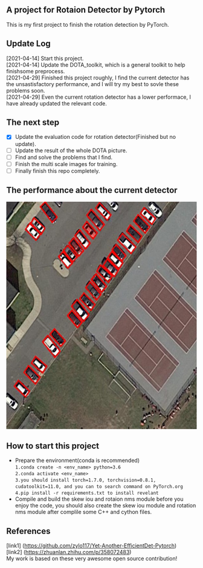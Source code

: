 ## A project for Rotaion Detector by Pytorch  
This is my first project to finish the rotation detection by PyTorch.  
## Update Log  
[2021-04-14] Start this project.  
[2021-04-14] Update the DOTA_toolkit, which is a general toolkit to help finishsome preprocess.  
[2021-04-29] Finished this project roughly, I find the current detector has the unsastisfactory performance, and I will try my best to sovle these problems soon.  
[2021-04-29] Even the current rotation detector has a lower performace, I have already updated the relevant code.  
## The next step  
- [X] Update the evaluation code for rotation detector(Finished but no update).  
- [ ] Update the result of the whole DOTA picture.  
- [ ] Find and solve the problems that I find.  
- [ ] Finish the multi scale images for training.  
- [ ] Finally finish this repo completely.  
## The performance about the current detector  
<img src="https://github.com/HsLOL/Rotation-EfficientDet-D0/blob/master/showresult.jpg" width="600" height="600"/>  


## How to start this project  
* Prepare the environment(conda is recommended)  
`1.conda create -n <env_name> python=3.6`  
`2.conda activate <env_name>`  
`3.you should install torch=1.7.0, torchvision=0.8.1, cudatoolkit=11.0, and you can to search command on PyTorch.org`  
`4.pip install -r requirements.txt to install revelant`  
* Compile and build the skew iou and rotaion nms module
before you enjoy the code, you should also create the skew iou module and rotation nms module after complile some C++ and cython files.  
## References  
[link1] (https://github.com/zylo117/Yet-Another-EfficientDet-Pytorch)  
[link2] (https://zhuanlan.zhihu.com/p/358072483)  
My work is based on these very awesome open source contribution!
